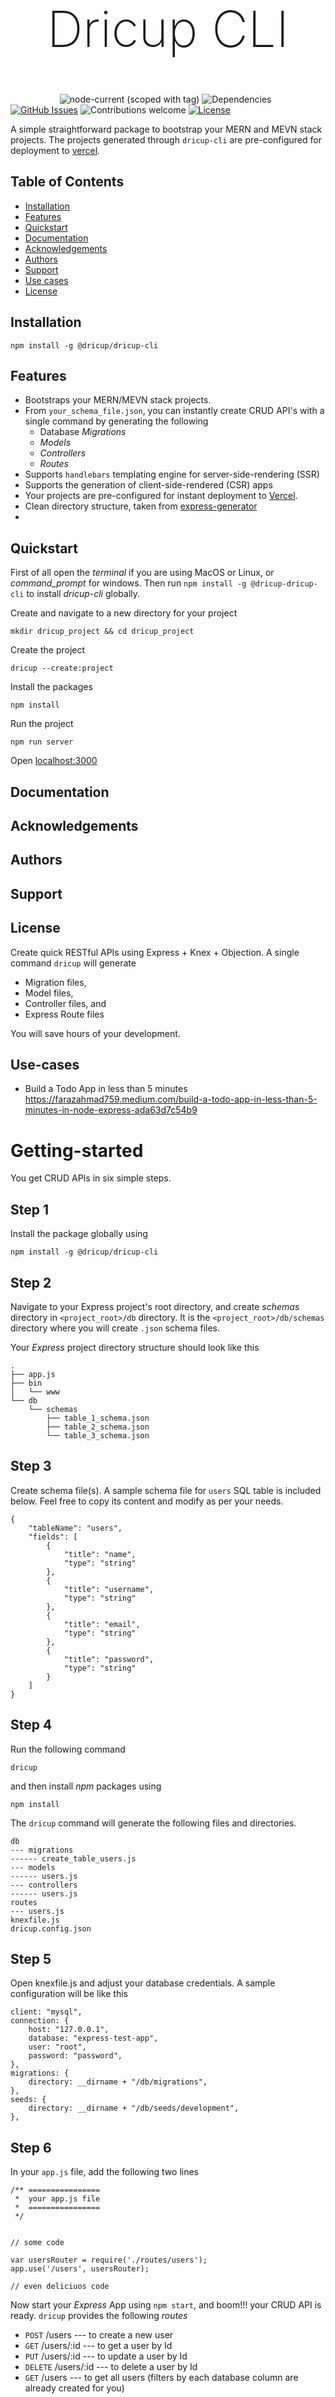 <header>

<h1 style="font-weight:200; font-size:80px">Dricup CLI</h1>

</header>

&nbsp;&nbsp;&nbsp;&nbsp;&nbsp;&nbsp;&nbsp;&nbsp;&nbsp;&nbsp;&nbsp;&nbsp;&nbsp;&nbsp;&nbsp;&nbsp;&nbsp;&nbsp;&nbsp;
![node-current (scoped with tag)](https://img.shields.io/node/v/@dricup/dricup-cli/latest?color=green)
![Dependencies](https://img.shields.io/badge/dependencies-up%20to%20date-brightgreen.svg)
[![GitHub Issues](https://img.shields.io/github/issues/farazahmad759/dricup-cli)](https://github.com/farazahmad759/dricup-cli/issues)
![Contributions welcome](https://img.shields.io/badge/contributions-welcome-orange.svg)
[![License](https://img.shields.io/badge/license-MIT-blue.svg)](https://opensource.org/licenses/MIT)

A simple straightforward package to bootstrap your MERN and MEVN stack projects. The projects generated through `dricup-cli` are pre-configured for deployment to [vercel](https://vercel.com/).

## Table of Contents

- [Installation](#Installation)
- [Features](#Features)
- [Quickstart](#Quickstart)
- [Documentation](./documentation/features.md)
- [Acknowledgements](#Acknowledgements)
- [Authors](#Authors)
- [Support](#Support)
- [Use cases](#Use-cases)
- [License](#License)

## Installation

```
npm install -g @dricup/dricup-cli
```

## Features

- Bootstraps your MERN/MEVN stack projects.
- From `your_schema_file.json`, you can instantly create CRUD API's with a single command by generating the following
  - Database _Migrations_
  - _Models_
  - _Controllers_
  - _Routes_
- Supports `handlebars` templating engine for server-side-rendering (SSR)
- Supports the generation of client-side-rendered (CSR) apps
- Your projects are pre-configured for instant deployment to [Vercel](https://vercel.com/).
- Clean directory structure, taken from [express-generator](https://github.com/expressjs/generator)
-

## Quickstart

First of all open the _terminal_ if you are using MacOS or Linux, or _command_prompt_ for windows. Then run `npm install -g @dricup-dricup-cli` to install _dricup-cli_ globally.

Create and navigate to a new directory for your project

```
mkdir dricup_project && cd dricup_project
```

Create the project

```
dricup --create:project
```

Install the packages

```
npm install
```

Run the project

```
npm run server
```

Open [localhost:3000](http://localhost:3000)

## Documentation

## Acknowledgements

## Authors

## Support

## License

Create quick RESTful APIs using Express + Knex + Objection. A single command `dricup` will generate

- Migration files,
- Model files,
- Controller files, and
- Express Route files

You will save hours of your development.

## Use-cases

- Build a Todo App in less than 5 minutes
  https://farazahmad759.medium.com/build-a-todo-app-in-less-than-5-minutes-in-node-express-ada63d7c54b9

# Getting-started

You get CRUD APIs in six simple steps.

## Step 1

Install the package globally using

```
npm install -g @dricup/dricup-cli
```

## Step 2

Navigate to your Express project's root directory, and create _schemas_ directory in `<project_root>/db` directory. It is the `<project_root>/db/schemas` directory where you will create `.json` schema files.

Your _Express_ project directory structure should look like this

```
.
├── app.js
├── bin
│   └── www
└── db
    └── schemas
        ├── table_1_schema.json
        ├── table_2_schema.json
        └── table_3_schema.json
```

## Step 3

Create schema file(s). A sample schema file for `users` SQL table is included below. Feel free to copy its content and modify as per your needs.

```
{
    "tableName": "users",
    "fields": [
        {
            "title": "name",
            "type": "string"
        },
        {
            "title": "username",
            "type": "string"
        },
        {
            "title": "email",
            "type": "string"
        },
        {
            "title": "password",
            "type": "string"
        }
    ]
}
```

## Step 4

Run the following command

```
dricup
```

and then install _npm_ packages using

```
npm install
```

The `dricup` command will generate the following files and directories.

```
db
--- migrations
------ create_table_users.js
--- models
------ users.js
--- controllers
------ users.js
routes
--- users.js
knexfile.js
dricup.config.json
```

## Step 5

Open knexfile.js and adjust your database credentials. A sample configuration will be like this

```
client: "mysql",
connection: {
    host: "127.0.0.1",
    database: "express-test-app",
    user: "root",
    password: "password",
},
migrations: {
    directory: __dirname + "/db/migrations",
},
seeds: {
    directory: __dirname + "/db/seeds/development",
},
```

## Step 6

In your `app.js` file, add the following two lines

```
/** ================
 *  your app.js file
 *  ================
 */


// some code

var usersRouter = require('./routes/users');
app.use('/users', usersRouter);

// even deliciuos code
```

Now start your _Express_ App using `npm start`, and boom!!! your CRUD API is ready. `dricup` provides the following _routes_

- `POST` /users --- to create a new user
- `GET` /users/:id --- to get a user by Id
- `PUT` /users/:id --- to update a user by Id
- `DELETE` /users/:id --- to delete a user by Id
- `GET` /users --- to get all users (filters by each database column are already created for you)

# Capabilities

- I have described the capabilities of the `dricup` in
  [Build a Todo App in less than 5 minutes](https://farazahmad759.medium.com/build-a-todo-app-in-less-than-5-minutes-in-node-express-ada63d7c54b9)

- There is much more you can do with it. Visit the `db/` directory in your project root and explore the directories inside it, most notably the `db/controllers` directory.
- Take a look at the `todos` controller file created by the package [here](https://github.com/farazahmad759/dricup-cli/blob/main/examples/hello-todo/db/controllers/todos.js). The controller file has five methods in it for CRUD operations.

  - createOne
  - getOne
  - updateOne
  - deleteOne
  - getAll

Feel free to modify any of the above methods according to your needs. You can even add more methods to your controllers if you want. `dricup-cli` provides you the boilerplate code for writing API's and thus saves so much of your precious time.

- `dricup.config.json` file in the root of your project defines the paths where the files will be generated, which you can modify it as you want.

# What is more?

This is just the starting. Several options will be added very soon to configure libraries such as [Sequelize](https://sequelize.org/).

Feel free to request features, and I will be delighted to assist you in the issues you experience while using this package.
